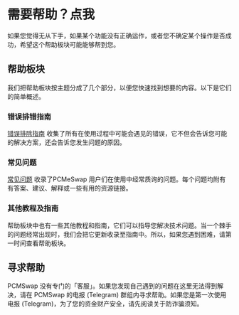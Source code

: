 # 需要帮助？点我



如果您觉得无从下手，如果某个功能没有正确运作，或者您不确定某个操作是否成功，希望这个帮助板块可能能够帮到您。

## 帮助板块

我们把帮助板块按主题分成了几个部分，以便您快速找到想要的内容。以下是它们的简单概述。

### 错误排错指南

​[错误排除指南](./#cuo-wu-pai-cuo-zhi-nan) 收集了所有在使用过程中可能会遇见的错误，它不但会告诉您可能的解决方案，还会告诉您发生问题的原因。

### 常见问题

​[常见问题](./#chang-jian-wen-ti) 收录了PCMeSwap 用户们在使用中经常质询的问题。每个问题均附有有答案、建议、解释或一些有用的资源链接。

### 其他教程及指南

帮助板块中也有一些其他教程和指南，它们可以指导您解决技术问题。当一个棘手的问题经常出现时，我们会把它更新收录至指南中。所以，如果您遇到困难，请第一时间查看帮助板块。

## 寻求帮助

PCMSwap 没有专门的「客服」。如果您发现自己遇到的问题在这里无法得到解决，请在 PCMSwap 的电报 (Telegram) 群组内寻求帮助。如果您是第一次使用电报 (Telegram)，为了您的资金财产安全，请先阅读关于防诈骗须知。
